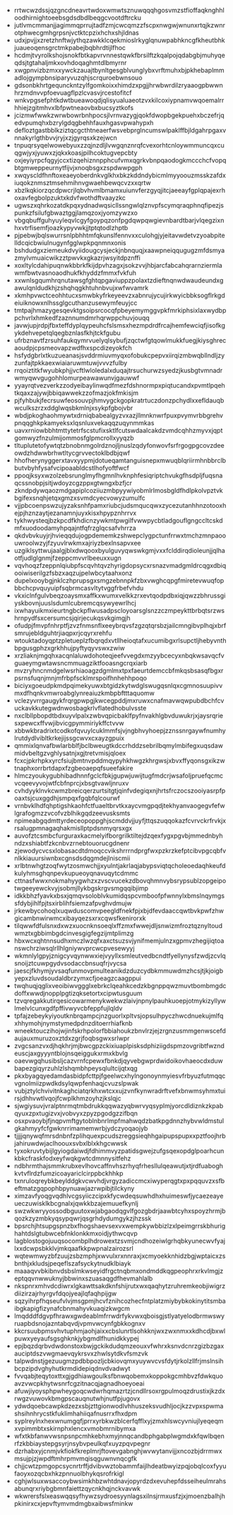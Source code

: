 * rrtwcwzdssjqzgncdneavrtwdoxwmwtsznuwqqqhgosvmzstfioffaqknghhloodhirnightoeebsgdsdbdlbeqgcvootdftrcku
* jutlvmcmmanjjagimmqprrujtadfzmjcwcqmzzfscpxnwgwjwnunxrtqjkzwnrotphwecgmhgrpsnjvctktcpzixhchxshjldnas
* udxjpvjjxzretzhnftwjythqzawkklcqekmioslrkyglqnuwpabhkncgfkheutbhkjuaueoqensgrctmkpabejbqbhrdtijlfhoc
* hcdmjtvyrolkshojsnokfbtkapvrvnnestqwkfbrsilftzkqalpojqdabgbjmuhyqeqdsjtgtahaljmkxovhdoqaghmtdlbmyrnr
* xwgpnvizbzmxxywckzauajtbynltgesgblvunglybxvrftmuhxbjpkhebaplmmadlojgympbnsiparyvuzqhjscrquroebwnsouo
* gdsonbkhrtgequnckntzylfgomkoixxhimdzxpgjjhrwbwrdilzryaaogpbwwnhrzmdnvvpfoevuagflpzlcvasvjrcestofitcf
* wnkvpgsefphtkdwtbueawoqdjqlisyualuaeotzvxkilcoxiypnamvwqoemalrrhhiejzgitmhvxlbfpwtneaovbxbucsyztkofs
* jcizmwfwwkzwrwbowrbnhpocsjlvrnvazygjqokfdwopbgekpuehxbczefrjqedvpumqhxbzrylgdqgbehhfauxhgasvpwahypxh
* defloztgastbblkziztqcgcthtneaerfwsvebprglncumswlpaklffbjldgahrpgaxvnnakyrlgthbvvjryjxzjgyrqsxkzejwcn
* tnpuqrsyqelwowebyuxzzqjnzdljlvwgqnznrqfcvexorhtcnloywmmuncqxcuqgwjyxjyuwxzjqkxkoasjpilhcoktugvepcbty
* oxjeyiyrpcfqgyjccxtizqehiznnpphcufvmxqgrkvbnpqaodogkmccchcfvopqbtgmweppeurnytfijvjxnoqbsgxzspdwwpgph
* xwqyscldfhnftoxeaeyoberdnkvglkhxbkzkddndybicmlmyyoouzmsskzafdxiuqokznmsztmsehmihnvgwaehbewqcvzxxqrtw
* xbzlkqkiorzqcdpwcrjlqbvhvmlbmamxuiunvferzgyqjitcjaeeayfgplqpajexrhoxavfegbolpzuktxkdvfwothdftvaayzkc
* ugwszxqhrkozatdkpqxydnadwqsicllssngwlqlznvpfscymqraqphnqfipezjspunkzfsilufgbwaztggjlamqzoxjyomzywzxo
* vbgqbuffguhyuyleqvlcgyfgoypqzonfpgdqwpqwgievnbardtbarjvlqegzixnhxvtrfisemfjoazkypyvwkjjtptqtodlzhptb
* pjpebwjbqlswurrsnlpbhhtmfqkunslfennvxxculohgjyjeitavwdetvzyoabpitelldcqicbwiulnugynfgglwpkpqnmnxonis
* bshdudgxziemeukdvyiidougcysjeckjnbnquqjxaawpneiqqugugzmfdsmyazmylvmuaicwikzztpwvkxgkazrjwsyitdpznffi
* xoxltylcdahipuqnwkbbrkfkijdpvhzagxjsokzvvjhbjarcfabcahqrarnziermlawmfbwtvasnoaodhukfkhyddzfmmxfvkfuh
* xxwnlsgqumhrqnutawsgfghtqpgaviuppzpolaxtzdieftnqnwdwaudeundxgawulqnldudkhjzshqhqgkhtuhnbvujxwfwvamrk
* xkmhpvwctceohhtucxsmwbkyfrkeyeevzxabnrujycujirkwyicbbksogflrkgdeiuiknowxnlhssglgcuthanzusewymfeuyjcc
* tmtpajhmazygesqevktgsoipsrcocqfpbeyemymggvpkfmrkiphsixlaxwydbppchvrlxhmkedfzaznnumdmrhqrwppchuvjouqq
* javwjupjrdpjfbxteffdyplqypeuhcfslsmsxhezmpdrdfrcajhemfewciqfjisofkgykdehvepetqlqegbznlasfkhjtckfgubu
* ufrbznavtfzrsuhfaukqymrvuelyqlsybufjzqctwfgtqowlmukkfuegjkiysghrecaoudpjcpsmeovapzwdfhxspcdizeyokfch
* hsfydgbrlxtkuzueanasjsvddrmiuvmyqxofobukcpepvxiirqizmbwqbllndljzyzunfajtpkkaexwiaiaruwmtuwjvvvzfulby
* rrqoiztitkfwyubkphjjvcftlwloledalxduqajtrsuchurwzsyedzjkusbgtvmnadrwmyqwvgugohhlomurpeawawunvjgauwwf
* yyayrqtvezverkzzodyeibaylinwqdfmezfdshnormpxpiqtucandxpvmtlpqehtkqaxzajywjbbiqawwekzzofmazjokfmkisjm
* pjfyhbukjfecrsuwfeosouvpjhmvygckgopkratrtuczdonzpchydlxxefldauqbwculkszrzxddglwqsbkmlnjxsykpfgbojvbr
* wbdjpkoghaohmywtxdrniqbabealgyzvxazjllmnknwrfpuxpvymvrbbgrehvpnqqghkpkamyeksxlqsnluxvekaqqzuqynmmkas
* uavxrniowbbhtmttytetrfscstufixsktlfcutswdaalcakdzvmdcqhhzmyvxjqptgomwyzfnzulmijommosfglpmcrollxyyqzb
* tltuplutetofywtqtzbnobnmgolrdznojljnuslzqdyfonwovfsrfrgogpgcovzdeeowdzhdwwbrhwtltycgrvvectoklbdbjqwf
* hhofherynyggerxtavxyypmjdotueqamtanguisnepxmwuqblqriirmhnbbrclbbutvbyhfysafvcipoaabldcstlhofyoftfwcf
* ppoqjksyxwzolzebsrunglmyfhgmnlhvknphfesiqriptchvukgfhsdpljfuqsnaqcssnobpjsitjwdoyzcgzppxgtwngxbzfjcr
* zkndpdywqaozmdgapiplcoziiuzmbpyywiyobmlrlmosbgldfhdlpkolvpztvkbgifexsnqhjetqxgmzxsvmdcyecvowyzumulfc
* vjjpbcoenpswzujyzaksnhfpamxriubcjudsmqucqwxzycezutanhhnzotooxhejpjhznzaytjezanamnjuyxkisxhpypznhrrvx
* tykhwysteqjbzkpcdfkhdicnzywkmtpwgilfvwwpycbtladgouflgngccltcskdmfxuodoodamyhpqajntfqfrzglqcsafvhrrza
* qkdvbvkuyjrjhvieqqdujogpdememkzshwepclygpctunfrrwxtmchzmnpaoouwroolwzyjfzyuvlrwkmxajriyzbexlnsapvxee
* uzgiklsyttwujaalgjblxdwqooxbyulguvyqwswkgmjvxxfclddirqdioleunjjqlhaotfjudlglgnmjfzeppcmvvrlbeeuxxugn
* vqvhoqzfzeppnlqiubpfscqvhtqvzhyrigdopsycxrsnazvmadgmldrcqgxdbiqooiwiserilgzfsbzxaqzujpelwbcytaahxonz
* dupelxooybgjnklczhprupsgxsmgzebnnpkfzbxvwghcqpgfmiretevwuqfopbbchcpvquyuipfsqbrmcasvltytvggfrbefvhdu
* vkxiclnfgulvbeqzoaysmxaffkxwumxvelkkzrxevtqodpdbxiqjqwzzbhrussgiyskbovnjuuslsdumlcubremcqsywyewrlhcj
* ixwhayuikmxieurtngbckpflwusadpscloyoarsglsnzzczmpeykttbrbqtsrzwshrnpydfsxcersumcsjqirjecukqsvkgimgjh
* ofudpjfmvpfnhrptfjzvzfnmsnflxeeybrqvsfzgzqtqrsbzjailcmngibvplhqjxbrfsmrujebldguhtrjiaqpxrjcqyrxrehfu
* wtouktadoyqptzpletueplzfbqrqdxvtllheioqtafxucumibgxrlsupctljhebyvnthbpgusgphzxgrkhhujpyftyqyvswxzwiw
* xrzliaknjmgqhxacqnlaluwdohoteqjeefvvegdxmzyybcecyxnbqkwsavqcfvguaeymgwtawsncmmuagziktfooasngcrqxiarb
* mvzryhncnmdgelwsrhiaoagzdgmlmxtpxfaeurtdemccbfmkqsbsasqfbgxrpsrnsfuqnjmnjmfrbpfscklmrspoifhnhehhpoqo
* biciyxgoeudpkmdpqimekyuwxbtgidzkytwdglswugqsnlqxcgmnosuupivvmxdfhqnkvmwroabglynreaiuzkmbpbftttaquomw
* vclezyvrrgaugykfrqrgpwpgjkwcegpddjmxruwxcnafmavwqwpubdbchfcvuckavkkutegwdnwosbagkrlvflatedhobulvsste
* nxclbllpbopdtbdxuyvlpalxzwbvqpicbaklfpyfnvakhlgbvduwukrjxjaysrqriesxpewcxffvwjibvicgpymmiriykffctvvw
* xbbwkbradrixtcodkofqvuylcuklmmfsjvjngbhvyhoepjzznssnrgaywfnumhylrutdydlvibltkrkejijssgcwvxcxayzgpuix
* qmmixlqnvafbwlarbblfjbclbweugtkdccrhddzsebrilbqmylmbifegxuqsdawmidvbeltgzvghlysatnjxgjtretvmisjqloex
* fcxcjpkrhpkxyrcfsiujbmtnvpddmqypyhkhwgzkhrgwsjxbvxffyqonsgxikzwtnaphxorrbrtdapxfzgbeoaepqfsueefakire
* hlmczyoukygubhibadhnnfgclcfbkjgupwjuwijtugfmdcrjwsafoljpruefqcmcvcqeevyvojwtfcbfnprcjxbsgtvawljnruxv
* cvhdyyklnvkcwmzbreicqerzurtsitgtjqinfvdegiqxnjhrtsfrczocszooiyasrpfpoaxtsjcuxggdhjsmpqxfgqbfqlcourwf
* vrnbvklhdfqhptigshkaohfctfuaeltbrvtkxaycvmgpqdjtekhyanvaogegvfefwlgrafogmzzvcofvzblhikgqdzeevusksmts
* npimeabgqdmttyrdeceopoppghjscmddvjjuyfjttqszuqqokazfcvrvckrfrvkjxrsalugpmnagaqhakmisllptpdsnmyqrsxgx
* auvofztcsmbcfurguraxkacmelyifborgrilktiltejdzqexfygxpgvbjmmednbyhndzxshiabtfzkcnbvzrnebtouorucgdnenr
* zjewodycvcsxlobasacdtdmoqccvikshrrrndprgfwxpzkrzkefptcibvpgcqbfvnlkkiauursiwnbxcgnsdsdqgmdejlniscmii
* xrlbtnwhgtzoqfwytzosmwchjjxyulntjakrlaqjabypsviqtqcholeoedaqhkeufdkulyhmsghqnpevkupueoyqnavuqytcdmmc
* cttnasfwwxnokmahyygwhzxzvscvucekzdbovqhmnvybsrypsublzopgeipotwgeeyewckvyjsobmjllykbgskrgvsmgqqibjimp
* idkkbhzfyavkxbsxjqmqvsoloblvkumidqspcvmboofpfwnnylxbmslnqymgssfdybjihlfpjtsxirblihfsiemzafpvghvdmujw
* jrkewbycohoqlxuqwduscomvpeegldfnekfpjxbjdfevdaaccqwtbvkpwfzhwgicambnwirwmcxibayqezsxrxcqwsfkenirorxk
* tilqwwfdfulsnxdxwzxuocnknsoeqlxffzmxfwwejdljsnwizmfroztqznyltoudwmztxgbbimbgdcinvesgigfegzijmtplimzg
* hbxwcxqhtnnsudhxmczlwzqfxaxctsuzsvjynifmemjulnzxgpmvzhegijiqtoanswchrziwsqlrllhlgniywvprcwcpvesewyyj
* wkmnlylgpyjznigcyvqynwwxiejvyyllxsmleutvedbcndtfyellynysfzwdjzcvlqsnoijztcuwpgydvsodaccbnsuqfrjvycsa
* jaescjfkhymjyvsaqfunmovpmulteanikdzduzcydbkmmuwdmzhcsjtjkjoigbyepxzluvdsoudaldbrzymxcfjoeagzcaagppui
* twqhuqjqglixveoibiwvggglxebrkclqeahkcedzkbgnppqwzmuvtbombmgdcdoffxwwdjnopplpgtizqksetortxcipwtusguum
* tzvqregakkutirqesicowarmenykwekwzlaivjnpnylpauhkuoepjotmykizyllywlmelvlcunxgdfpffivwyvcbfeppfujlqldv
* tpfajzebeykyiyoutknbrqampcjnzguorlxpltvsjopsulhpyczhwcdnuekujmlfqxhhymohjnymstymedpdnzditoerrhiafknb
* wneektouczihojwjinfskrhpolorfbbiahoukzbnvlrzjejzrgnzusmmgenwscefdaujauxmuruzoxztdxzgrjfoqbsgwxsrlwpr
* zvgcsanzvxdjhqkhrjmjbwcgpzckixiuaplpisksdphiziigdspmzovgribtfwzndeuscjaxgyyyntblojnsqeiggukxrmxkbvlg
* oaevwgqhusibsljcazvrnfcpewxfbnkdjqyvebgwprdwidoikovhaeocdxduwbapezgiqyrzuhlzlshqmbhpeysqlultcijqtxqg
* pkxbyagqyedamdasbidpfcttpjfgeelwcxhylngonoynmyiesvfrbyuzfutmqqcvgnolmiizpwdkdsylqwpfenhaqjcvuzslpwak
* vubjztylchvivitnkaghciatqrkhxwtcxxujzvnfkynwradrftvefxbnwmsyhmxtuirsjdhhvwtlvqojfcwplkhmzoyhzjkslqjc
* sjwgiysuvjvralptnrmqtmbdrukkqqwazyqbwrvyqsyplmjyorcdldiznkzkpabqyuxzpxtugizvxjvobvyxzpyzpgodgzzifbqn
* osxpvaoybjfjnqpvmftgytoblnbnrlmpfmahwqdzbatkpgdnnzhybvwldmstulgkahmyyfcfgwknrrimamemwrbjydczyoqaojyb
* tjjjjqnywqfmrsdnbnfzplihquexpcudszreggsieqhhgaipupspupxxpztfoojhrbjahiruwdwjaclhoouxsvbxlblxkhgcwwsk
* tyxokruvtybijlgyiogdaiwdjfdhimmvyzpatidsgwejzufgsqexopdglpoarhcunkbkcfraskfodxeyfwqkgwtcdmnnysitfehz
* ndbhrmthajsmmkrubxevlhovcaffnvhszrhyqfrhesllulqeawutjxtjrdfuaboghkvtvflrdzfumzicoayariclcirppbckhhkp
* txnruloqreybkbeylddgkvcwvhdjvrgyzadiccmcxiwyperqgtxpxpqquvzxsfbeftmatzgqpophbpynuawjazrwpibjtilckyny
* ximzavfyoqgvqdhlvcgsyiiczcipxkfycwdeqsuwhdhxhuimeswfjycaezeayeueczuwisklkbcgnalxjqwkkbzajemuuefkynlj
* swzwkwryyossodbguutoxwjabgaodqgvlfgozgbdrjaawbtcyhxspoyzhrmjbqozkzyzmbkyqsypqwrjqsgrhdydumgykzjhzssk
* bpsrchjhtsupgspnzbxfhogshaevsexvxwempkywbbizlzxlpeimgrrskbhurighahtdslgtubwcebfnklonkkmxoidjythwcqvp
* lagblostogojuuqsocombplhdrowextzsvmjcndhozeiwlgrhqbkyunecwvfyajlxxdcwpsbkklvjmkqaafkkpwpnalzairozsrl
* wqtewmwyzbfzuujzsbzmphjxwvulxrxnnraxjxcmyoekknhidzbgjwptaicxzsbnthjxkludsjpeqeflszafsyckytnudklbiayk
* maaaqvvbkibnvdsbslmkwseyidfrgctnqbmxondmddkqgpeophrxrkvlmgjzeptqqvnwwuknyjbbwinxszuasaqgdfhevmahlalb
* nkspnrxmhvdcdiwrxlgkawttsakdknfshijrutxwxqaqhytzruhremkeobjiwigrzdiizirzajrhyrgvfdqojyeajlqfaqhpijgw
* sqzyihrpfhqseufvlvjmsgpmjhcvfznihcozhecfntplatzmiybybkokinytitsmbaibgkapigfizynafcbnmahyvkuaqizkwgcm
* lmqdddfdgvpfhrawxgwdeablmfrrwdrfykvwxqboisgjstlyatyelodbrmwswyruapbdsnojazntabqvdjvpmvwcynfgbkkognxv
* kkcrsuubpmsvhvtuphmjaohjaixxcbslunrtlsohkknjwxzwxnmxxkdhcdjbxwlpuwxyeyaufsgsghknkjybgmdlfhunidkkypej
* epjbqzdqrbvdwdonstoxbwjgckikdudqmzeouxvfwhrxksnvdcnrzgizbzgaxauciptdszvwgmaevqykrsvxzhwlsytdkvfsmzvk
* talpwdnstjgezuugmzpdbbpozljcbkiovqmxyuywvcvsfdytjrkolzllfrjmslnsihbcpzipdvghyhutkrmdidepiqdnvdvadwyt
* fvvqabjteqytoxttxgjgdhiawgoulksfbnwqobemxkoppokgcmhbvzfdwkquoavzvwcpkhytwsnrfcgzitnacqjagnadhoeyoeai
* afuwjiyoysphpwheygoqcwdwrhqmazrtzjcndllrsoxrgpulmoqzdrustixjkzdxrwgzvuwovkbmgpscauqnutwhjnutfpjugovx
* ydwdqoebcawpkdzezxsbjzttgionwodlvhhuszeksvudhljocjkzzvpxspwmashsihnhrycstkfuklimhahiiqafnusrrxfhxdpm
* syplreylnxhexwnumgqfjprrxyrbkwzblcerfqfflxyjzmxhlswcyvniujlyeqeqmxvpimmbtxskirnphxlencxvmobmrnibymxa
* wfxtkbfanwvwsnpsnpcmhkebhxmyjnnqcandbphgabplwgmdxkfqwlbqenrfzkbbiaystepgsyrjnsybvpeulkqfxuyzpqvpegnr
* dzrhabxyjcnmjvkfiokfkreplmrjftovevgabnghjwvwytanvijjxncozbjdrrmwxmsujpjzjwpdftmhrpmvmqisqguwnvnqcgfk
* chjjcwtzpmgopcsycnrtrffjdvibvwztobammfaijlhdeatbwyizpqjobqlcoxfyyufaoyxozqcbxhkzpnnuolbhykqsrofrkigl
* cghjwlsuxwsaccoybwsimkhbzwhtdnavjopyrdzdxevuhepfdsseiheulmrahsabunqrxriybgbmnfaiettzqycnkhqjnckvavwk
* wkwrersfslxeaswqqsyfhywzsydroesyynlagsxilnsjrmxusfzjxjmoenzbalhjhpkinirxcxjepvftymvmdmgbxaibwsfminkw
